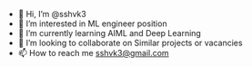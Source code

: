 - 👋 Hi, I’m @sshvk3
- 👀 I’m interested in ML engineer position
- 🌱 I’m currently learning AIML and Deep Learning
- 💞️ I’m looking to collaborate on Similar projects or vacancies
- 📫 How to reach me sshvk3@gmail.com

<!---
sshvk3/sshvk3 is a ✨ special ✨ repository because its `README.md` (this file) appears on your GitHub profile.
You can click the Preview link to take a look at your changes.
--->
